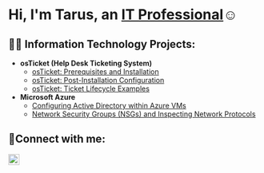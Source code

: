 <h1>Hi, I'm Tarus, an <a href="https://linkedin.com/in/tarus-robinson">IT Professional</a>☺</h1>

<h2>👨‍💻 Information Technology Projects:</h2>

- <b>osTicket (Help Desk Ticketing System)</b>
  - [osTicket: Prerequisites and Installation](https://github.com/trrob21/osticket-prereqs)
  - [osTicket: Post-Installation Configuration](https://github.com/trrob21/post-install-config)
  - [osTicket: Ticket Lifecycle Examples](https://github.com/trrob21/ticket-lifecycle)
- <b>Microsoft Azure</b>
  - [Configuring Active Directory within Azure VMs](https://github.com/trrob21/configure-ad)
  - [Network Security Groups (NSGs) and Inspecting Network Protocols](https://github.com/trrob21/azure-network-protocols)

<h2>🤳Connect with me:</h2>

[<img align="left" alt="Josh | LinkedIn" width="22px" src="https://cdn.jsdelivr.net/npm/simple-icons@v3/icons/linkedin.svg" />][linkedin]

[linkedin]: https://linkedin.com/in/tarus-robinson
